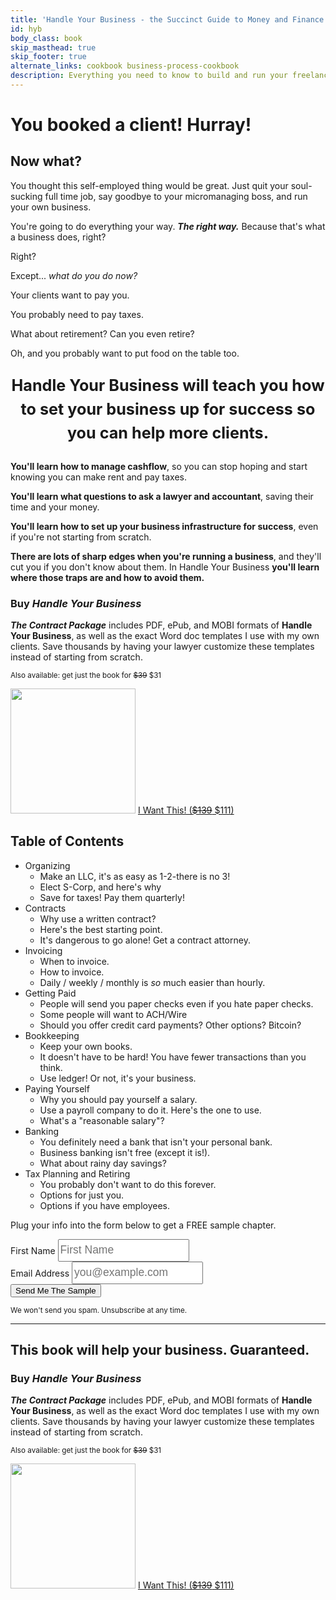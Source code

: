 ```yaml
---
title: 'Handle Your Business - the Succinct Guide to Money and Finance for the Self-Employed'
id: hyb
body_class: book
skip_masthead: true
skip_footer: true
alternate_links: cookbook business-process-cookbook
description: Everything you need to know to build and run your freelancing business.
---
```


<h1 class="book big center">You booked a client! Hurray!</h1>

<h2 class="book big center">Now what?</h2>

You thought this self-employed thing would be great. Just quit your soul-sucking full time job, say goodbye to your micromanaging boss, and run your own business.

You're going to do everything your way. ***The right way.*** Because that's what a business does, right?

Right?

Except... *what do you do now?*

Your clients want to pay you.

You probably need to pay taxes.

What about retirement? Can you even retire?

Oh, and you probably want to put food on the table too.

<p style="font-size: 1.8em; font-weight: bold; line-height: 1.5em; text-align: center">Handle Your Business will teach you how to set your business up for success so you can help more clients.<p>

**You'll learn how to manage cashflow**, so you can stop hoping and start knowing you can make rent and pay taxes.

**You'll learn what questions to ask a lawyer and accountant**, saving their time and your money.

**You'll learn how to set up your business infrastructure for success**, even if you're not starting from scratch.

**There are lots of sharp edges when you're running a business**, and they'll cut you if you don't know about them. In Handle Your Business **you'll learn where those traps are and how to avoid them.**

<div class="well">
  <div class="row">
  <div class="col-sm-12">
      <h3>Buy <em>Handle Your Business</em></h3>
    </div>
    <div class="col-sm-8">
      <p><strong><em>The Contract Package</em></strong> includes PDF, ePub, and MOBI formats of <strong>Handle Your Business</strong>, as well as the exact Word doc templates I use with my own clients. Save thousands by having your lawyer customize these templates instead of starting from scratch.</p>
      <p><small>Also available: get just the book for <strike>$39</strike> $31</small></p>
    </div>
    <div class="col-sm-4">
      <a href="https://gumroad.com/l/awJE"><img class="thumbnail" src="https://d2s7foagexgnc2.cloudfront.net/files/ef8a20cb930625daf313/DeathtoStock_NotStock.jpg" width="200"></a>
      <a href="https://gumroad.com/l/awJE" class="btn btn-success" style="width: 100%">I Want This! (<strike>$139</strike> $111)</a>
    </div>
  </div>
</div>

## Table of Contents

* Organizing
  - Make an LLC, it's as easy as 1-2-there is no 3!
  - Elect S-Corp, and here's why
  - Save for taxes! Pay them quarterly!
* Contracts
  - Why use a written contract?
  - Here's the best starting point.
  - It's dangerous to go alone! Get a contract attorney.
* Invoicing
  - When to invoice.
  - How to invoice.
  - Daily / weekly / monthly is *so* much easier than hourly.
* Getting Paid
  - People will send you paper checks even if you hate paper checks.
  - Some people will want to ACH/Wire
  - Should you offer credit card payments? Other options? Bitcoin?
* Bookkeeping
  - Keep your own books.
  - It doesn't have to be hard! You have fewer transactions than you think.
  - Use ledger! Or not, it's your business.
* Paying Yourself
  - Why you should pay yourself a salary.
  - Use a payroll company to do it. Here's the one to use.
  - What's a "reasonable salary"?
* Banking
  - You definitely need a bank that isn't your personal bank.
  - Business banking isn't free (except it is!).
  - What about rainy day savings?
* Tax Planning and Retiring
  - You probably don't want to do this forever.
  - Options for just you.
  - Options if you have employees.

<div class="well">
<div class="center">
  <p>Plug your info into the form below to get a FREE sample chapter.</p>
  <form action="https://www.getdrip.com/forms/8653666/submissions" method="POST" role="form" class="form-inline" style="margin-top: 0.5em;" data-drip-embedded-form="8653666">
    <div class="form-group">
      <label class="sr-only" for="first-name">First Name</label>
      <input id="first-name" type="text" class="sans" style="font-size: 17.5px; height: 36px; width: 12em; line-height: 22px;" name="fields[name]" placeholder="First Name"></input>
    </div>
    <div class="form-group">
      <label class="sr-only" for="email-address">Email Address</label>
      <input id="email-address" type="email" class="sans" style="font-size: 17.5px; height: 36px; width: 12em; line-height: 22px;" name="fields[email]" placeholder="you@example.com"></input>
    </div>
    <input class="btn btn-warning btn-large" type="submit" value="Send Me The Sample" />
  </form>
  <small>We won't send you spam. Unsubscribe at any time.</small>
</div>
</div>

<hr>

<h2 class="center">This book will help your business. Guaranteed.</h2>

<div class="well">
  <div class="row">
    <div class="col-sm-12">
      <h3>Buy <em>Handle Your Business</em></h3>
    </div>
    <div class="col-sm-8">
          <p><strong><em>The Contract Package</em></strong> includes PDF, ePub, and MOBI formats of <strong>Handle Your Business</strong>, as well as the exact Word doc templates I use with my own clients. Save thousands by having your lawyer customize these templates instead of starting from scratch.</p>
      <p><small>Also available: get just the book for <strike>$39</strike> $31</small></p>
    </div>
    <div class="col-sm-4">
      <a href="https://gumroad.com/l/awJE"><img class="thumbnail" src="https://d2s7foagexgnc2.cloudfront.net/files/ef8a20cb930625daf313/DeathtoStock_NotStock.jpg" width="200"></a>
      <a href="https://gumroad.com/l/awJE" class="btn btn-success" style="width: 100%">I Want This! (<strike>$139</strike> $111)</a>
    </div>
  </div>
</div>
